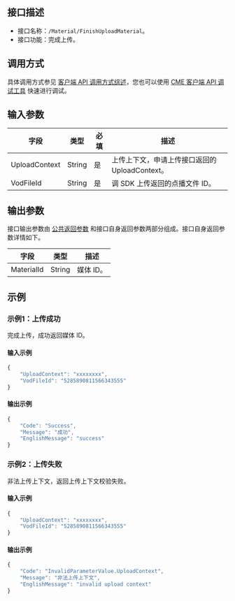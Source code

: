 <!-- 注意：本文档由 gen_client_api_from_core.sh 脚本自动生成，如有修改需求，请阅读 readme.md -->

## 接口描述
- 接口名称：`/Material/FinishUploadMaterial`。
- 接口功能：完成上传。

## 调用方式
具体调用方式参见 [客户端 API 调用方式综述](/document/product/1156/50898)，您也可以使用 [CME 客户端 API 调试工具](https://tools.vs.tencent.com/demo/debug.html) 快速进行调试。

## 输入参数

字段 | 类型 | 必填 | 描述
------- | ------- | ------- | -------
UploadContext | String | 是 | 上传上下文，申请上传接口返回的 UploadContext。
VodFileId | String | 是 | 调 SDK 上传返回的点播文件 ID。


## 输出参数
接口输出参数由 [公共返回参数](https://cloud.tencent.com/document/product/1156/51422) 和接口自身返回参数两部分组成。接口自身返回参数详情如下。


字段 | 类型 | 描述
------- | ------- | -------
MaterialId | String | 媒体 ID。


## 示例
### 示例1：上传成功
完成上传，成功返回媒体 ID。

#### 输入示例
```javascript
{
    "UploadContext": "xxxxxxxx",
    "VodFileId": "5285890811566343555"
}
```


#### 输出示例
```javascript
{
    "Code": "Success",
    "Message": "成功",
    "EnglishMessage": "success"
}
```

### 示例2：上传失败
非法上传上下文，返回上传上下文校验失败。

#### 输入示例
```javascript
{
    "UploadContext": "xxxxxxxx",
    "VodFileId": "5285890811566343555"
}
```


#### 输出示例
```javascript
{
    "Code": "InvalidParameterValue.UploadContext",
    "Message": "非法上传上下文",
    "EnglishMessage": "invalid upload context"
}
```


<!-- 注意：本文档由 gen_client_api_from_core.sh 脚本自动生成，如有修改需求，请阅读 readme.md -->
